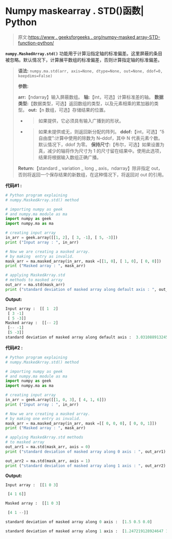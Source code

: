 # Numpy maskearray . STD()函数| Python

> 原文:[https://www . geeksforgeeks . org/numpy-masked array-STD-function-python/](https://www.geeksforgeeks.org/numpy-maskedarray-std-function-python/)

**`numpy.MaskedArray.std()`** 功能用于计算沿指定轴的标准偏差。这里屏蔽的条目被忽略。默认情况下，计算展平数组的标准偏差，否则计算指定轴的标准偏差。

> **语法:** `numpy.ma.std(arr, axis=None, dtype=None, out=None, ddof=0, keepdims=False)`
> 
> **参数:**
> 
> **arr:**【ndarray】输入屏蔽数组。
> **轴:**【int，可选】计算标准差的轴。
> **数据类型:**【数据类型，可选】返回数组的类型，以及元素相乘的累加器的类型。
> **out:**【n 数组，可选】存储结果的位置。
> - >如果提供，它必须具有输入广播到的形状。
> - >如果未提供或无，则返回新分配的阵列。
> **ddof:**【int，可选】“δ自由度”:计算中使用的除数为 N–ddof，其中 N 代表元素个数。默认情况下，ddof 为零。
> **保持尺寸:**【布尔，可选】如果设置为真，减少的轴将作为尺寸为 1 的尺寸留在结果中。使用此选项，结果将根据输入数组正确广播。
> 
> **Return:**【standard _ variation _ long _ axis，ndarray】除非指定 out，否则将返回一个保存结果的新数组，在这种情况下，将返回对 out 的引用。

**代码#1 :**

```py
# Python program explaining
# numpy.MaskedArray.std() method 

# importing numpy as geek  
# and numpy.ma module as ma 
import numpy as geek 
import numpy.ma as ma 

# creating input array  
in_arr = geek.array([[1, 2], [ 3, -1], [ 5, -3]])
print ("Input array : ", in_arr) 

# Now we are creating a masked array. 
# by making  entry as invalid.  
mask_arr = ma.masked_array(in_arr, mask =[[1, 0], [ 1, 0], [ 0, 0]]) 
print ("Masked array : ", mask_arr) 

# applying MaskedArray.std    
# methods to masked array
out_arr = ma.std(mask_arr) 
print ("standard deviation of masked array along default axis : ", out_arr) 
```

**Output:**

```py
Input array :  [[ 1  2]
 [ 3 -1]
 [ 5 -3]]
Masked array :  [[-- 2]
 [-- -1]
 [5 -3]]
standard deviation of masked array along default axis :  3.031088913245535

```

**代码#2 :**

```py
# Python program explaining
# numpy.MaskedArray.std() method 

# importing numpy as geek  
# and numpy.ma module as ma 
import numpy as geek 
import numpy.ma as ma 

# creating input array 
in_arr = geek.array([[1, 0, 3], [ 4, 1, 6]]) 
print ("Input array : ", in_arr)

# Now we are creating a masked array. 
# by making one entry as invalid.  
mask_arr = ma.masked_array(in_arr, mask =[[ 0, 0, 0], [ 0, 0, 1]]) 
print ("Masked array : ", mask_arr) 

# applying MaskedArray.std methods 
# to masked array
out_arr1 = ma.std(mask_arr, axis = 0) 
print ("standard deviation of masked array along 0 axis : ", out_arr1)

out_arr2 = ma.std(mask_arr, axis = 1) 
print ("standard deviation of masked array along 1 axis : ", out_arr2)
```

**Output:**

```py
Input array :  [[1 0 3]

 [4 1 6]]

Masked array :  [[1 0 3]

 [4 1 --]]

standard deviation of masked array along 0 axis :  [1.5 0.5 0.0]

standard deviation of masked array along 1 axis :  [1.247219128924647 1.5]

```
